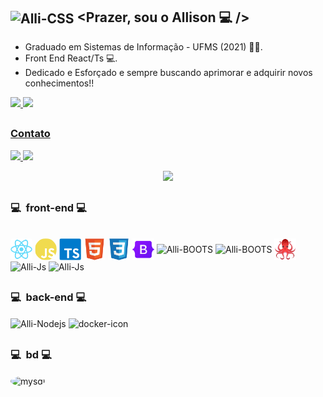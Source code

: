 

 ##   <img align="center" alt="Alli-CSS" height="60" width="70" src="https://user-images.githubusercontent.com/39178001/156087891-d1cdc322-5719-4279-a260-bc37bf482760.svg" />  <Prazer, sou o Allison   💻 />

- Graduado em Sistemas de Informação - UFMS (2021) 🧑‍💻.
-  Front End React/Ts 💻. 
-  Dedicado e Esforçado e sempre buscando aprimorar e adquirir novos conhecimentos!!


<div>
    <a href="https://github.com/AllisonVinicius" />
  <img height="180rem" src="https://github-readme-stats.vercel.app/api?username=allison-araujo&show_icons=true&theme=cobalt2&include_all_commits=true&count_private=true"/>
  <img height="180rem" src="https://github-readme-stats.vercel.app/api/top-langs/?username=allison-araujo&layout=compact&langs_count=7&theme=cobalt2"/>
  
</div>

##

### Contato

<div align="start"> 

  <a href="mailto:allisonvinicius63@gmail.com"><img src="https://img.shields.io/badge/-Gmail-FF0000?style=for-the-badge&logo=gmail&logoColor=white" target="_blank">
  </a>
  <a href="https://www.linkedin.com/in/allison096/"  target="_blank">
<img src="https://img.shields.io/badge/-LinkedIn-%230077B5?style=for-the-badge&logo=linkedin&logoColor=white" target="_blank"></a> 
 </div>


<p align="center" >   
  <img src="https://profile-counter.glitch.me/allison-araujo/count.svg" />  
</p>

 
##
<h3>💻 &nbsp;front-end 💻</h3>
<div  style="display: inline_block"><br>
    <img align="center" alt="Alli-React" height="35" width="35" style="border-radius:10%" src="https://raw.githubusercontent.com/devicons/devicon/master/icons/react/react-original.svg" /> 
  
  <img align="center" alt="Alli-Js" height="35" width="35" style="border-radius:50%"  src="https://raw.githubusercontent.com/devicons/devicon/master/icons/javascript/javascript-plain.svg" />
  
  <img align="center" alt="Alli-Ts" height="35" width="35"  style="border-radius:10%" src="https://raw.githubusercontent.com/devicons/devicon/master/icons/typescript/typescript-plain.svg" />
  
  <img align="center" alt="Alli-HTML" height="35" width="35" src="https://raw.githubusercontent.com/devicons/devicon/master/icons/html5/html5-original.svg" />
 
  <img align="center" alt="Alli-CSS" height="35" width="35" src="https://raw.githubusercontent.com/devicons/devicon/master/icons/css3/css3-original.svg" />
 
  <img align="center" alt="Alli-BOOTS" height="35" width="35"  src="https://raw.githubusercontent.com/devicons/devicon/master/icons/bootstrap/bootstrap-original.svg" />
 
  <img align="center" alt="Alli-BOOTS" height="35" width="35" src="http://semantic-ui.com/images/logo.png" />
  
  <img align="center" alt="Alli-BOOTS" height="35" width="35"  src="https://mobx.js.org/assets/mobx.png" />
    
  <img align="center" alt='Allis-jest' height="35" width="35" src="https://raw.githubusercontent.com/testing-library/dom-testing-library/master/other/octopus.png" />

<img align="center" alt="Alli-Js" height="35" width="35" src="https://user-images.githubusercontent.com/39178001/162860046-b21b307f-bb4f-404e-a7cc-afb8c9334d7c.png" />
 
 <img align="center" alt="Alli-Js" height="35" width="35"  src="https://user-images.githubusercontent.com/39178001/181936120-20be5df2-f7d7-4362-9df5-47dd814fdc86.png" />
 
 
</div>

      

## 
<h3>💻 &nbsp;back-end 💻</h3>
<div>
    <img align="center" alt="Alli-Nodejs" height="35" width="35"  src="https://user-images.githubusercontent.com/39178001/174504912-2cf86d46-93bc-4f1c-92d6-e143816276f6.svg" />  
 
   <img align="center" alt="docker-icon" height="35" width="35"  src="https://user-images.githubusercontent.com/39178001/199520165-489bdd8c-d974-4916-8e54-5ce6f87dc635.svg" />
 
</div>

 ## 
<h3>💻 &nbsp;bd 💻</h3>

  <img align="center" alt="mysql" height="35" width="35" style="border-radius:50%" src="https://user-images.githubusercontent.com/39178001/174504964-16722270-84b0-4c0c-a702-5536815c6c90.svg" />
    

 
 


